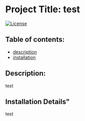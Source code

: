 # Project Title: test
[![License](https://img.shields.io/badge/License-MIT-blue.svg)](https://opensource.org/licenses/)

        
## Table of contents:
* [description](#description:)
* [installation](#installation)
## Description:
test
## Installation Details"
test
